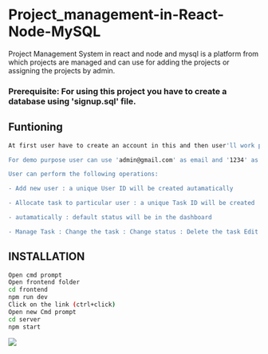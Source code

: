 # Project_management-in-React-Node-MySQL

Project Management System in react and node and mysql is a platform from which projects are managed and can use for adding the projects or assigning the projects by admin.

### Prerequisite: For using this project you have to create a database using 'signup.sql' file.

## Funtioning

```bash
At first user have to create an account in this and then user'll work properly.

For demo purpose user can use 'admin@gmail.com' as email and '1234' as password

User can perform the following operations:

- Add new user : a unique User ID will be created autamatically

- Allocate task to particular user : a unique Task ID will be created 

- autamatically : default status will be in the dashboard

- Manage Task : Change the task : Change status : Delete the task Edit the task Change the salary
```
## INSTALLATION
```BASH
Open cmd prompt
Open frontend folder
cd frontend
npm run dev
Click on the link (ctrl+click)
Open new Cmd prompt
cd server
npm start
```
<img src="(https://github.com/Shristi-Raj/project_management/assets/96020715/711801cd-d6bd-4677-b54c-cd147278cefa)
">
